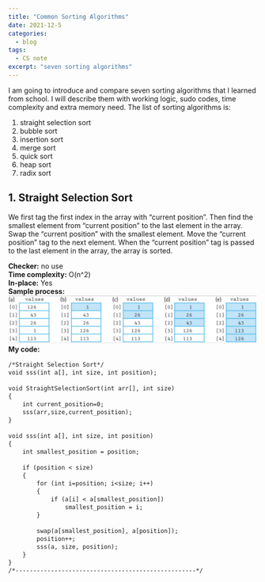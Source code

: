 ```yaml
---
title: "Common Sorting Algorithms"
date: 2021-12-5
categories:
  - blog
tags:
  - CS note 
excerpt: "seven sorting algorithms"
---
```


I am going to introduce and compare seven sorting algorithms that I learned from school. I will describe them with working logic, sudo codes, time complexity and extra memory need. The list of sorting algorithms is:

1. straight selection sort
2. bubble sort
3. insertion sort
4. merge sort
5. quick sort
6. heap sort
7. radix sort

## 1. Straight Selection Sort

We first tag the first index in the array with “current position”. Then find the smallest element from “current position” to the last element in the array. Swap the “current position” with the smallest element. Move the “current position” tag to the next element. When the “current position” tag is passed to the last element in the array, the array is sorted.  

**Checker:** no use  
**Time complexity:** O(n^2)  
**In-place:** Yes  
**Sample process:**  
![Straight Selection Sort process](/assets/images/Straight-Selection-Sort-process.jpg)
**My code:**  
```  
/*Straight Selection Sort*/
void sss(int a[], int size, int position);

void StraightSelectionSort(int arr[], int size)
{
    int current_position=0;
    sss(arr,size,current_position);
}

void sss(int a[], int size, int position)
{
    int smallest_position = position;

    if (position < size)
    {
        for (int i=position; i<size; i++)
        {
            if (a[i] < a[smallest_position])
                smallest_position = i;
        }

        swap(a[smallest_position], a[position]);
        position++;
        sss(a, size, position);
    }
}
/*---------------------------------------------------*/  
```
